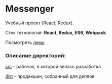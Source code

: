 # Messenger
Учебный проект (React, Redux).

Стек технологий: **React, Redux, ES6, Webpack**.

Посмотреть [демо](https://dimakrsna.github.io/messenger-test/dist/index.html)

### Описание директорий:
[src](https://github.com/dimakrsna/messenger-test/tree/master/src) - рабочая, в которой велась разработка

[dist](https://github.com/dimakrsna/messenger-test/tree/master/dist) - продакшин, собранный для деплоя

